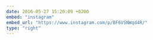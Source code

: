 ```yaml
---
date: 2016-05-27 15:20:09 +0200
embed: "instagram"
embed_url: "https://www.instagram.com/p/BF6VSNWqd4R/"
type: "right"
---
```

